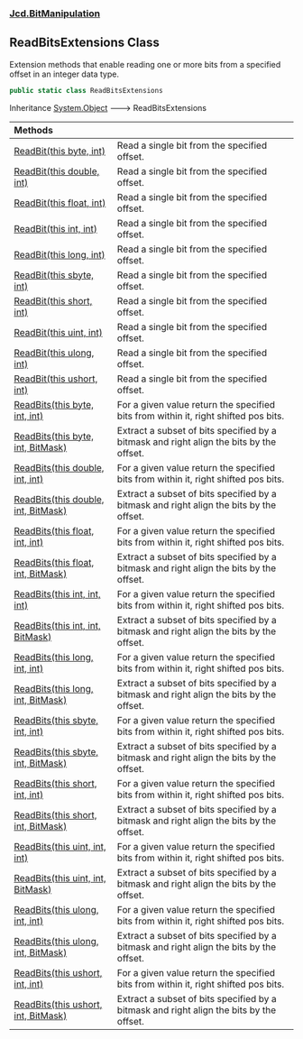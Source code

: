 ### [Jcd.BitManipulation](Jcd.BitManipulation.md 'Jcd.BitManipulation')

## ReadBitsExtensions Class

Extension methods that enable reading one or more bits from a specified offset in an integer data type.

```csharp
public static class ReadBitsExtensions
```

Inheritance [System.Object](https://docs.microsoft.com/en-us/dotnet/api/System.Object 'System.Object') &#129106; ReadBitsExtensions

| Methods | |
| :--- | :--- |
| [ReadBit(this byte, int)](Jcd.BitManipulation.ReadBitsExtensions.ReadBit(thisbyte,int).md 'Jcd.BitManipulation.ReadBitsExtensions.ReadBit(this byte, int)') | Read a single bit from the specified offset. |
| [ReadBit(this double, int)](Jcd.BitManipulation.ReadBitsExtensions.ReadBit(thisdouble,int).md 'Jcd.BitManipulation.ReadBitsExtensions.ReadBit(this double, int)') | Read a single bit from the specified offset. |
| [ReadBit(this float, int)](Jcd.BitManipulation.ReadBitsExtensions.ReadBit(thisfloat,int).md 'Jcd.BitManipulation.ReadBitsExtensions.ReadBit(this float, int)') | Read a single bit from the specified offset. |
| [ReadBit(this int, int)](Jcd.BitManipulation.ReadBitsExtensions.ReadBit(thisint,int).md 'Jcd.BitManipulation.ReadBitsExtensions.ReadBit(this int, int)') | Read a single bit from the specified offset. |
| [ReadBit(this long, int)](Jcd.BitManipulation.ReadBitsExtensions.ReadBit(thislong,int).md 'Jcd.BitManipulation.ReadBitsExtensions.ReadBit(this long, int)') | Read a single bit from the specified offset. |
| [ReadBit(this sbyte, int)](Jcd.BitManipulation.ReadBitsExtensions.ReadBit(thissbyte,int).md 'Jcd.BitManipulation.ReadBitsExtensions.ReadBit(this sbyte, int)') | Read a single bit from the specified offset. |
| [ReadBit(this short, int)](Jcd.BitManipulation.ReadBitsExtensions.ReadBit(thisshort,int).md 'Jcd.BitManipulation.ReadBitsExtensions.ReadBit(this short, int)') | Read a single bit from the specified offset. |
| [ReadBit(this uint, int)](Jcd.BitManipulation.ReadBitsExtensions.ReadBit(thisuint,int).md 'Jcd.BitManipulation.ReadBitsExtensions.ReadBit(this uint, int)') | Read a single bit from the specified offset. |
| [ReadBit(this ulong, int)](Jcd.BitManipulation.ReadBitsExtensions.ReadBit(thisulong,int).md 'Jcd.BitManipulation.ReadBitsExtensions.ReadBit(this ulong, int)') | Read a single bit from the specified offset. |
| [ReadBit(this ushort, int)](Jcd.BitManipulation.ReadBitsExtensions.ReadBit(thisushort,int).md 'Jcd.BitManipulation.ReadBitsExtensions.ReadBit(this ushort, int)') | Read a single bit from the specified offset. |
| [ReadBits(this byte, int, int)](Jcd.BitManipulation.ReadBitsExtensions.ReadBits(thisbyte,int,int).md 'Jcd.BitManipulation.ReadBitsExtensions.ReadBits(this byte, int, int)') | For a given value return the specified bits from within it, right shifted pos bits. |
| [ReadBits(this byte, int, BitMask)](Jcd.BitManipulation.ReadBitsExtensions.ReadBits(thisbyte,int,Jcd.BitManipulation.BitMask).md 'Jcd.BitManipulation.ReadBitsExtensions.ReadBits(this byte, int, Jcd.BitManipulation.BitMask)') | Extract a subset of bits specified by a bitmask and right align the bits by the offset. |
| [ReadBits(this double, int, int)](Jcd.BitManipulation.ReadBitsExtensions.ReadBits(thisdouble,int,int).md 'Jcd.BitManipulation.ReadBitsExtensions.ReadBits(this double, int, int)') | For a given value return the specified bits from within it, right shifted pos bits. |
| [ReadBits(this double, int, BitMask)](Jcd.BitManipulation.ReadBitsExtensions.ReadBits(thisdouble,int,Jcd.BitManipulation.BitMask).md 'Jcd.BitManipulation.ReadBitsExtensions.ReadBits(this double, int, Jcd.BitManipulation.BitMask)') | Extract a subset of bits specified by a bitmask and right align the bits by the offset. |
| [ReadBits(this float, int, int)](Jcd.BitManipulation.ReadBitsExtensions.ReadBits(thisfloat,int,int).md 'Jcd.BitManipulation.ReadBitsExtensions.ReadBits(this float, int, int)') | For a given value return the specified bits from within it, right shifted pos bits. |
| [ReadBits(this float, int, BitMask)](Jcd.BitManipulation.ReadBitsExtensions.ReadBits(thisfloat,int,Jcd.BitManipulation.BitMask).md 'Jcd.BitManipulation.ReadBitsExtensions.ReadBits(this float, int, Jcd.BitManipulation.BitMask)') | Extract a subset of bits specified by a bitmask and right align the bits by the offset. |
| [ReadBits(this int, int, int)](Jcd.BitManipulation.ReadBitsExtensions.ReadBits(thisint,int,int).md 'Jcd.BitManipulation.ReadBitsExtensions.ReadBits(this int, int, int)') | For a given value return the specified bits from within it, right shifted pos bits. |
| [ReadBits(this int, int, BitMask)](Jcd.BitManipulation.ReadBitsExtensions.ReadBits(thisint,int,Jcd.BitManipulation.BitMask).md 'Jcd.BitManipulation.ReadBitsExtensions.ReadBits(this int, int, Jcd.BitManipulation.BitMask)') | Extract a subset of bits specified by a bitmask and right align the bits by the offset. |
| [ReadBits(this long, int, int)](Jcd.BitManipulation.ReadBitsExtensions.ReadBits(thislong,int,int).md 'Jcd.BitManipulation.ReadBitsExtensions.ReadBits(this long, int, int)') | For a given value return the specified bits from within it, right shifted pos bits. |
| [ReadBits(this long, int, BitMask)](Jcd.BitManipulation.ReadBitsExtensions.ReadBits(thislong,int,Jcd.BitManipulation.BitMask).md 'Jcd.BitManipulation.ReadBitsExtensions.ReadBits(this long, int, Jcd.BitManipulation.BitMask)') | Extract a subset of bits specified by a bitmask and right align the bits by the offset. |
| [ReadBits(this sbyte, int, int)](Jcd.BitManipulation.ReadBitsExtensions.ReadBits(thissbyte,int,int).md 'Jcd.BitManipulation.ReadBitsExtensions.ReadBits(this sbyte, int, int)') | For a given value return the specified bits from within it, right shifted pos bits. |
| [ReadBits(this sbyte, int, BitMask)](Jcd.BitManipulation.ReadBitsExtensions.ReadBits(thissbyte,int,Jcd.BitManipulation.BitMask).md 'Jcd.BitManipulation.ReadBitsExtensions.ReadBits(this sbyte, int, Jcd.BitManipulation.BitMask)') | Extract a subset of bits specified by a bitmask and right align the bits by the offset. |
| [ReadBits(this short, int, int)](Jcd.BitManipulation.ReadBitsExtensions.ReadBits(thisshort,int,int).md 'Jcd.BitManipulation.ReadBitsExtensions.ReadBits(this short, int, int)') | For a given value return the specified bits from within it, right shifted pos bits. |
| [ReadBits(this short, int, BitMask)](Jcd.BitManipulation.ReadBitsExtensions.ReadBits(thisshort,int,Jcd.BitManipulation.BitMask).md 'Jcd.BitManipulation.ReadBitsExtensions.ReadBits(this short, int, Jcd.BitManipulation.BitMask)') | Extract a subset of bits specified by a bitmask and right align the bits by the offset. |
| [ReadBits(this uint, int, int)](Jcd.BitManipulation.ReadBitsExtensions.ReadBits(thisuint,int,int).md 'Jcd.BitManipulation.ReadBitsExtensions.ReadBits(this uint, int, int)') | For a given value return the specified bits from within it, right shifted pos bits. |
| [ReadBits(this uint, int, BitMask)](Jcd.BitManipulation.ReadBitsExtensions.ReadBits(thisuint,int,Jcd.BitManipulation.BitMask).md 'Jcd.BitManipulation.ReadBitsExtensions.ReadBits(this uint, int, Jcd.BitManipulation.BitMask)') | Extract a subset of bits specified by a bitmask and right align the bits by the offset. |
| [ReadBits(this ulong, int, int)](Jcd.BitManipulation.ReadBitsExtensions.ReadBits(thisulong,int,int).md 'Jcd.BitManipulation.ReadBitsExtensions.ReadBits(this ulong, int, int)') | For a given value return the specified bits from within it, right shifted pos bits. |
| [ReadBits(this ulong, int, BitMask)](Jcd.BitManipulation.ReadBitsExtensions.ReadBits(thisulong,int,Jcd.BitManipulation.BitMask).md 'Jcd.BitManipulation.ReadBitsExtensions.ReadBits(this ulong, int, Jcd.BitManipulation.BitMask)') | Extract a subset of bits specified by a bitmask and right align the bits by the offset. |
| [ReadBits(this ushort, int, int)](Jcd.BitManipulation.ReadBitsExtensions.ReadBits(thisushort,int,int).md 'Jcd.BitManipulation.ReadBitsExtensions.ReadBits(this ushort, int, int)') | For a given value return the specified bits from within it, right shifted pos bits. |
| [ReadBits(this ushort, int, BitMask)](Jcd.BitManipulation.ReadBitsExtensions.ReadBits(thisushort,int,Jcd.BitManipulation.BitMask).md 'Jcd.BitManipulation.ReadBitsExtensions.ReadBits(this ushort, int, Jcd.BitManipulation.BitMask)') | Extract a subset of bits specified by a bitmask and right align the bits by the offset. |
